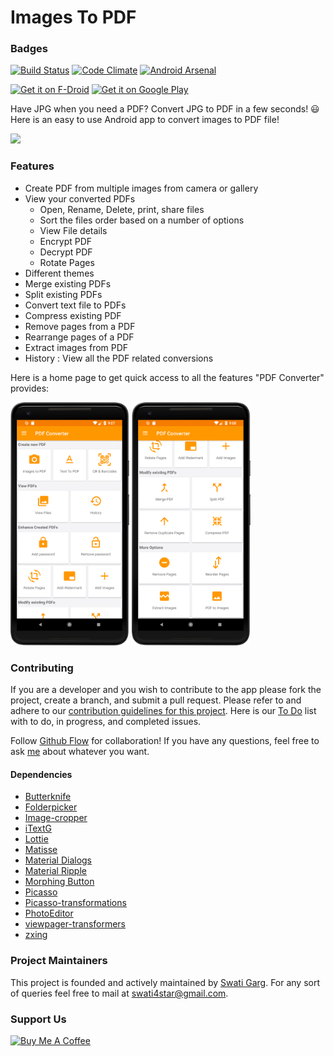 # Images To PDF

### Badges
[![Build Status](https://travis-ci.org/Swati4star/Images-to-PDF.svg?branch=master)](https://travis-ci.org/Swati4star/Images-to-PDF)
[![Code Climate](https://codeclimate.com/github/Swati4star/Images-to-PDF.svg)](https://codeclimate.com/github/Swati4star/Images-to-PDF) 
[![Android Arsenal](https://img.shields.io/badge/Android%20Arsenal-PDF%20Converter-blue.svg?style=true)](https://android-arsenal.com/details/3/7132)

[<img src="https://fdroid.gitlab.io/artwork/badge/get-it-on.png" alt="Get it on F-Droid" height="80">](https://f-droid.org/app/swati4star.createpdf)
[<img src="https://play.google.com/intl/en_us/badges/images/generic/en-play-badge.png" alt="Get it on Google Play" height=
"80">](https://play.google.com/store/apps/details?id=swati4star.createpdf)

Have JPG when you need a PDF? Convert JPG to PDF in a few seconds! :smiley:  
Here is an easy to use Android app to convert images to PDF file!

<img src="./feature-documentation/screenshots/image_to_pdf2.gif"  width="300px">


### Features 
- Create PDF from multiple images from camera or gallery
- View your converted PDFs
  - Open, Rename, Delete, print, share files
  - Sort the files order based on a number of options
  - View File details
  - Encrypt PDF
  - Decrypt PDF
  - Rotate Pages
- Different themes
- Merge existing PDFs
- Split existing PDFs
- Convert text file to PDFs
- Compress existing PDF
- Remove pages from a PDF
- Rearrange pages of a PDF
- Extract images from PDF
- History : View all the PDF related conversions

Here is a home page to get quick access to all the features "PDF Converter" provides:

<img src="./feature-documentation/screenshots/0_1_home.png" width="190px"> <img src="./feature-documentation/screenshots/0_2_home.png" width="190px">


### Contributing
If you are a developer and you wish to contribute to the app please fork the project, create a branch, 
and submit a pull request. Please refer to and adhere to our [contribution guidelines for this project](CONTRIBUTING.md). Here is our [To Do](TODO.md) list with to do, in progress, and completed issues.

Follow [Github Flow](https://help.github.com/articles/github-flow/) for collaboration!
If you have any questions, feel free to ask [me](mailto:swati4star@gmail.com) about whatever you want.

#### Dependencies
+ [Butterknife](https://jakewharton.github.io/butterknife/)
+ [Folderpicker](https://github.com/kashifo/android-folder-picker-library)
+ [Image-cropper](https://github.com/ArthurHub/Android-Image-Cropper)
+ [iTextG](http://developers.itextpdf.com/itextg-android)
+ [Lottie](https://github.com/airbnb/lottie-android)
+ [Matisse](https://github.com/zhihu/Matisse)
+ [Material Dialogs](https://github.com/afollestad/material-dialogs)
+ [Material Ripple](https://github.com/balysv/material-ripple)
+ [Morphing Button](https://github.com/dmytrodanylyk/android-morphing-button)
+ [Picasso](http://square.github.io/picasso/)
+ [Picasso-transformations](https://github.com/wasabeef/picasso-transformations)
+ [PhotoEditor](https://github.com/burhanrashid52/PhotoEditor)
+ [viewpager-transformers](https://github.com/geftimov/android-viewpager-transformers)
+ [zxing](https://github.com/zxing/zxing)


### Project Maintainers
This project is founded and actively maintained by [Swati Garg](https://github.com/Swati4star/). For any sort of queries feel free to mail at swati4star@gmail.com.

### Support Us
<a href="https://www.buymeacoffee.com/qITGMWB" target="_blank"><img src="https://www.buymeacoffee.com/assets/img/custom_images/orange_img.png" alt="Buy Me A Coffee" style="height: auto !important;width: auto !important;" ></a>
